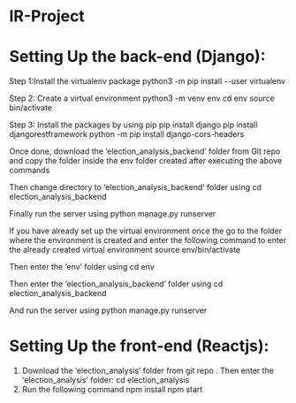 # IR-Project


# Setting Up the back-end (Django): 

Step 1:Install the virtualenv package
python3 -m pip install --user virtualenv

Step 2: Create a virtual environment
python3 -m venv env cd env
source bin/activate

Step 3: Install the packages by using pip
pip install django
pip install djangorestframework
python -m pip install django-cors-headers

Once done, download the ‘election_analysis_backend’ folder from Git repo and copy the folder inside the env folder created after executing the above commands

Then change directory to ‘election_analysis_backend’ folder using
cd election_analysis_backend

Finally run the server using
python manage.py runserver


If you have already set up the virtual environment once the go to the folder where the environment is created and enter the following command to enter the already created virtual environment
source env/bin/activate

Then enter the ‘env’ folder using
cd env

Then enter the ‘election_analysis_backend’ folder using
cd election_analysis_backend

And run the server using
python manage.py runserver


# Setting Up the front-end (Reactjs):

1. Download the ‘election_analysis’ folder from git repo . Then enter the ‘election_analysis’ folder:
cd election_analysis
2. Run the following command
npm install npm start